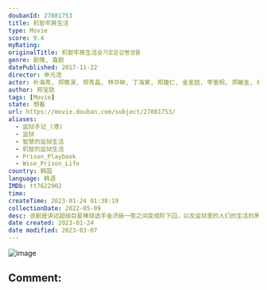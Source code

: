 ```yaml
---
doubanId: 27081753
title: 机智牢房生活
type: Movie
score: 9.4
myRating: 
originalTitle: 机智牢房生活슬기로운감빵생활
genre: 剧情, 喜剧
datePublished: 2017-11-22
director: 申元浩
actor: 朴海秀, 郑敬淏, 郑秀晶, 林华映, 丁海寅, 郑雄仁, 金圣喆, 李奎炯, 郑敏圣, 朴浩山, 姜昇润, 金景南, 崔武成, 崔胜元, 成东日, 金汉钟, 周锡泰, 姜基栋, 朴亨洙, 李道谦, 申在河, 廉惠兰, 林哲亨, 芮秀贞, 李浩哲, 刘在明, 申隣雅, 崔光一, 张赫镇, 金基楠, 李太善, 徐智勋, 金善映, 金志珉, 金俊翰, 李相二, 崔明彬, 郑宰成, 太元硕, 丁文晟, 李贤杰, 孙康国, 李到晛, 洪承范, 李圭燮, 安昌焕, 裴浩根, 徐东锡, 姜贤重, 尹承勋, 李英锡, 金正碧, 金基茂, 梁大赫, 金龙云, 金俊裴, 朴英庶, 金熙昌, 李时宇, 金范来, 李东国, 孔尚雅, 申熙国, 宋仁燮, 池敏赫, 殷艺俊, 李泰雨, 刘炯官, 李道烨, 崔英佑, 李素胤, 李正赫
author: 郑宝勋
tags: [Movie]
state: 想看
url: https://movie.douban.com/subject/27081753/
aliases:
  - 监狱手记_(港)
  - 监狱
  - 智慧的监狱生活
  - 机智的监狱生活
  - Prison_Playbook
  - Wise_Prison_Life
country: 韩国
language: 韩语
IMDb: tt7622902
time: 
createTime: 2023-01-24 01:38:19
collectionDate: 2022-05-09
desc: 该剧是讲述超级巨星棒球选手金济赫一夜之间变成阶下囚，以及监狱里的人们的生活的黑色喜剧，该剧内容以监狱为背景，通过犯人、监狱管教、家属等角色展现各自的独特个性和存在感，展现给大家监狱这个特殊背景下并不...
date created: 2023-01-24
date modified: 2023-03-07
---
```


![image](p2506561091.jpg)

Comment:
---
